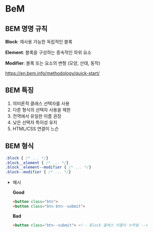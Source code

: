 # BeM

## BEM 명명 규칙

**Block**: 재사용 가능한 독립적인 블록

**Element**: 블록을 구성하는 종속적인 하위 요소

**Modifier**: 블록 또는 요소의 변형 (모양, 산태, 동작)

https://en.bem.info/methodology/quick-start/


## BEM 특징

1. 의미론적 클래스 선택자를 사용
2. 다른 형식의 선택자 사용을 제한
3. 전역에서 유일한 이름 권장
4. 낮은 선택자 특이성 유지
5. HTML/CSS 연결이 느슨


## BEM 형식

```css
.block { /* ... */}
.block__element { /* ... */}
.block__element--modifier { /* ... */}
.block--modifier { /* ... */}
```

- 예시

  **Good**

  ```html
  <button class="btn">
  <button class="btn btn--submit">
  ```

  **Bad**

  ```html
  <button class="btn--submit"> <!-- Block 클래스 이름이 누락됨 -->
  ```
